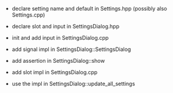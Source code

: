 - declare setting name and default in Settings.hpp (possibly also Settings.cpp)

- declare slot and input in SettingsDialog.hpp
- init and add input in SettingsDialog.cpp
- add signal impl in SettingsDialog::SettingsDialog
- add assertion in SettingsDialog::show
- add slot impl in SettingsDialog.cpp
- use the impl in SettingsDialog::update_all_settings
